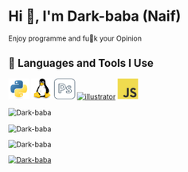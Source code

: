 <h1>Hi 👋, I'm Dark-baba (Naif)</h1>
<p>Enjoy programme  and fu🖕k your Opinion </p>
<h2>🚀 Languages and Tools I Use</h2>
<p><a target="_blank" href="https://raw.githubusercontent.com/devicons/devicon/master/icons/python/python-original.svg" style="display: inline-block;"><img src="https://raw.githubusercontent.com/devicons/devicon/master/icons/python/python-original.svg" alt="python" width="42" height="42" /></a>
<a target="_blank" href="https://raw.githubusercontent.com/devicons/devicon/master/icons/linux/linux-original.svg" style="display: inline-block;"><img src="https://raw.githubusercontent.com/devicons/devicon/master/icons/linux/linux-original.svg" alt="linux" width="42" height="42" /></a>
<a target="_blank" href="https://raw.githubusercontent.com/devicons/devicon/master/icons/photoshop/photoshop-line.svg" style="display: inline-block;"><img src="https://raw.githubusercontent.com/devicons/devicon/master/icons/photoshop/photoshop-line.svg" alt="photoshop" width="42" height="42" /></a>
<a target="_blank" href="https://www.vectorlogo.zone/logos/adobe_illustrator/adobe_illustrator-icon.svg" style="display: inline-block;"><img src="https://www.vectorlogo.zone/logos/adobe_illustrator/adobe_illustrator-icon.svg" alt="illustrator" width="42" height="42" /></a>
<a target="_blank" href="https://raw.githubusercontent.com/devicons/devicon/master/icons/javascript/javascript-original.svg" style="display: inline-block;"><img src="https://raw.githubusercontent.com/devicons/devicon/master/icons/javascript/javascript-original.svg" alt="javascript" width="42" height="42" /></a></p>
<p><img align="center" src="https://github-readme-stats.vercel.app/api?username=Dark-baba&show_icons=true&locale=en" alt="Dark-baba" /></p>
<p><img align="center" src="https://github-readme-streak-stats.herokuapp.com/?user=Dark-baba&" alt="Dark-baba" /></p>
<p><img src="https://github-readme-stats.vercel.app/api/top-langs?username=Dark-baba&show_icons=true&locale=en&layout=compact" alt="Dark-baba" /></p>
<p><a href="https://github.com/ryo-ma/github-profile-trophy"><img src="https://github-profile-trophy.vercel.app/?username=Dark-baba" alt="Dark-baba" /></a></p>



